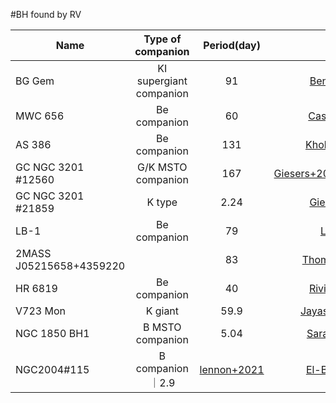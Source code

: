 #BH found by RV

| Name | Type of companion | Period(day)  |Paper   |   Objection |
|-------|:-----:|:-----:|:-----:|:-----:|
| BG Gem| KI supergiant companion|91|[Benson+2000](https://ui.adsabs.harvard.edu/abs/2000AJ....119..890B/abstract)| | 
| MWC 656|Be companion|60|[Casares+2014](https://ui.adsabs.harvard.edu/abs/2014Natur.505..378C/abstract)| [Rivinius+2022](https://ui.adsabs.harvard.edu/abs/2022arXiv220812315R/abstract)|
| AS 386| Be companion|131|[Khokhlov+2018](https://ui.adsabs.harvard.edu/abs/2018ApJ...856..158K/abstract)| |
| GC NGC 3201  \#12560| G/K MSTO companion | 167|[Giesers+2018](https://ui.adsabs.harvard.edu/abs/2018MNRAS.475L..15G/abstract),[Giesers+2019](https://ui.adsabs.harvard.edu/abs/2019A%26A...632A...3G/abstract)| |
| GC NGC 3201 \#21859| K type| 2.24|[Giesers+2019](https://ui.adsabs.harvard.edu/abs/2019A%26A...632A...3G/abstract)| |
| LB-1|Be companion|79|[Liu+2019](https://ui.adsabs.harvard.edu/abs/2019Natur.575..618L/abstract)|[Shenar+2020](https://ui.adsabs.harvard.edu/abs/2020A%26A...639L...6S/abstract),[El-Badry+2021](https://ui.adsabs.harvard.edu/abs/2021MNRAS.502.3436E/abstract) |
| 2MASS J05215658+4359220 ||83|[Thompson+2019](https://ui.adsabs.harvard.edu/abs/2019Sci...366..637T/abstract)|[van den Heuvel+2020](https://ui.adsabs.harvard.edu/abs/2020Sci...368.3282V/abstract) |
| HR 6819|Be companion|40 | [Rivinius+2020](https://ui.adsabs.harvard.edu/abs/2020A%26A...637L...3R/abstract)|[El-Badry+2021](https://ui.adsabs.harvard.edu/abs/2021MNRAS.502.3436E/abstract) |
| V723 Mon|K giant| 59.9|[Jayasinghe+2021](https://ui.adsabs.harvard.edu/abs/2021MNRAS.504.2577J/abstract)| [El-Badry+2022](https://ui.adsabs.harvard.edu/abs/2022MNRAS.512.5620E/abstract)|
| NGC 1850 BH1|B MSTO companion|5.04|[Saracino+2021](https://ui.adsabs.harvard.edu/abs/2022MNRAS.511.2914S/abstract)|[El-Badry+2022](https://ui.adsabs.harvard.edu/abs/2022MNRAS.511L..24E/abstract)|
| NGC2004\#115 | B companion｜2.9|[lennon+2021](https://ui.adsabs.harvard.edu/abs/2022A%26A...665A.180L/abstract)|[El-Badry+2022](https://ui.adsabs.harvard.edu/abs/2022MNRAS.511.3089E/abstract)|
